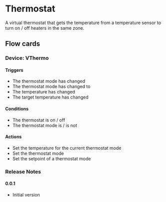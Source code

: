 # Thermostat

A virtual thermostat that gets the temperature from a temperature sensor to turn on / off heaters in the same zone.

## Flow cards

### Device: VThermo
#### Triggers

- The thermostat mode has changed
- The thermostat mode has changed to
- The temperature has changed
- The target temperature has changed

#### Conditions

- The thermostat is on / off
- The thermostat mode is / is not

#### Actions

- Set the temperature for the current thermostat mode
- Set the thermostat mode
- Set the setpoint of a thermostat mode 

### Release Notes

#### 0.0.1
- Initial version
